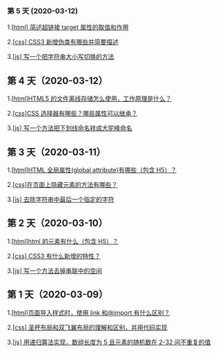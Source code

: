 ### 第 5 天 (2020-03-12)

1.[[html] 简述超链接 target 属性的取值和作用](https://github.com/Renato-Z/brushTopic/issues/13)

2.[[css] CSS3 新增伪类有哪些并简要描述](https://github.com/Renato-Z/brushTopic/issues/14)

3.[[js] 写一个把字符串大小写切换的方法](https://github.com/Renato-Z/brushTopic/issues/15)

## 第 4 天（2020-03-12）

1.[[html]HTML5 的文件离线存储怎么使用，工作原理是什么？](https://github.com/Renato-Z/brushTopic/issues/10)

2.[[css]CSS 选择器有哪些？哪些属性可以继承？](https://github.com/Renato-Z/brushTopic/issues/11)

3.[[js] 写一个方法把下划线命名转成大驼峰命名](https://github.com/Renato-Z/brushTopic/issues/12)

## 第 3 天（2020-03-11）

1.[[html]HTML 全局属性(global attribute)有哪些（包含 H5）？](https://github.com/Renato-Z/brushTopic/issues/7)

2.[[css]在页面上隐藏元素的方法有哪些？](https://github.com/Renato-Z/brushTopic/issues/8)

3.[[js] 去除字符串中最后一个指定的字符](https://github.com/Renato-Z/brushTopic/issues/9)

## 第 2 天（2020-03-10）

1.[[html]html 的元素有什么（包含 H5）？](https://github.com/Renato-Z/brushTopic/issues/4)

2.[[css] CSS3 有什么新增的特性？](https://github.com/Renato-Z/brushTopic/issues/5)

3.[[js] 写一个方法去掉串联中的空间](https://github.com/Renato-Z/brushTopic/issues/6)

## 第 1 天（2020-03-09）

1.[[html]页面导入样式时，使用 link 和@import 有什么区别？](https://github.com/Renato-Z/brushTopic/issues/1)

2.[[css] 圣杯布局和双飞翼布局的理解和区别，并用代码实现](https://github.com/Renato-Z/brushTopic/issues/2)

3.[[js] 用递归算法实现，数组长度为 5 且元素的随机数在 2-32 间不重复的值](https://github.com/Renato-Z/brushTopic/issues/3)
